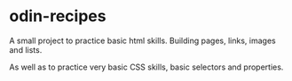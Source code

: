 # odin-recipes

A small project to practice basic html skills.  Building pages, links, images and lists.

As well as to practice very basic CSS skills, basic selectors and properties.